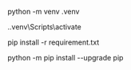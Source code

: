 python -m venv .venv

.\.venv\Scripts\activate

pip install -r requirement.txt

python -m pip install --upgrade pip
